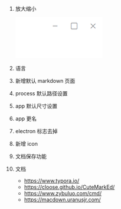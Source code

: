 1. 放大缩小

   ![image-20220808120238679](img/image-20220808120238679.png)

2. 语言
3. 新增默认 markdown 页面
4. process 默认路径设置
5. app 默认尺寸设置
6. app 更名
7. electron 标志去掉
8. 新增 icon
9. 文档保存功能

10. 文档
    - https://www.typora.io/
    - https://cloose.github.io/CuteMarkEd/
    - https://www.zybuluo.com/cmd/
    - https://macdown.uranusjr.com/
